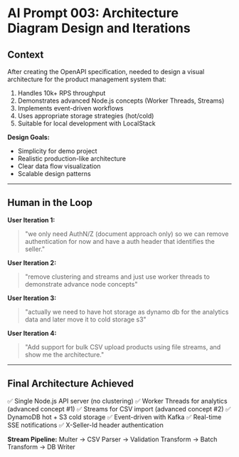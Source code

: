 # AI Prompt 003: Architecture Diagram Design and Iterations

## Context

After creating the OpenAPI specification, needed to design a visual architecture for the product management system that:
1. Handles 10k+ RPS throughput
2. Demonstrates advanced Node.js concepts (Worker Threads, Streams)
3. Implements event-driven workflows
4. Uses appropriate storage strategies (hot/cold)
5. Suitable for local development with LocalStack

**Design Goals:**
- Simplicity for demo project
- Realistic production-like architecture
- Clear data flow visualization
- Scalable design patterns

---

## Human in the Loop

**User Iteration 1:**
> "we only need AuthN/Z (document approach only) so we can remove authentication for now and have a auth header that identifies the seller."

**User Iteration 2:**
> "remove clustering and streams and just use worker threads to demonstrate advance node concepts"

**User Iteration 3:**
> "actually we need to have hot storage as dynamo db for the analytics data and later move it to cold storage s3"

**User Iteration 4:**
> "Add support for bulk CSV upload products using file streams, and show me the architecture."

---

## Final Architecture Achieved

✅ Single Node.js API server (no clustering)
✅ Worker Threads for analytics (advanced concept #1)
✅ Streams for CSV import (advanced concept #2)
✅ DynamoDB hot + S3 cold storage
✅ Event-driven with Kafka
✅ Real-time SSE notifications
✅ X-Seller-Id header authentication

**Stream Pipeline:** Multer → CSV Parser → Validation Transform → Batch Transform → DB Writer
